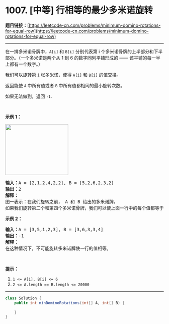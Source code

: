 # 1007. [中等] 行相等的最少多米诺旋转

**题目链接：**[https://leetcode-cn.com/problems/minimum-domino-rotations-for-equal-row](https://leetcode-cn.com/problems/minimum-domino-rotations-for-equal-row)

---

<div class="content__1Y2H">
 <div class="notranslate">
  <p>在一排多米诺骨牌中，<code>A[i]</code> 和 <code>B[i]</code>&nbsp;分别代表第 i 个多米诺骨牌的上半部分和下半部分。（一个多米诺是两个从 1 到 6 的数字同列平铺形成的&nbsp;—— 该平铺的每一半上都有一个数字。）</p> 
  <p>我们可以旋转第&nbsp;<code>i</code>&nbsp;张多米诺，使得&nbsp;<code>A[i]</code> 和&nbsp;<code>B[i]</code>&nbsp;的值交换。</p> 
  <p>返回能使 <code>A</code> 中所有值或者 <code>B</code> 中所有值都相同的最小旋转次数。</p> 
  <p>如果无法做到，返回&nbsp;<code>-1</code>.</p> 
  <p>&nbsp;</p> 
  <p><strong>示例 1：</strong></p> 
  <p><img style="height: 161px; width: 200px;" src="/aliyun-lc-upload/uploads/2019/03/08/domino.png" alt=""></p> 
  <pre class="language-text"><strong>输入：</strong>A = [2,1,2,4,2,2], B = [5,2,6,2,3,2]
<strong>输出：</strong>2
<strong>解释：</strong>
图一表示：在我们旋转之前， A 和 B 给出的多米诺牌。
如果我们旋转第二个和第四个多米诺骨牌，我们可以使上面一行中的每个值都等于 2，如图二所示。
</pre> 
  <p><strong>示例 2：</strong></p> 
  <pre class="language-text"><strong>输入：</strong>A = [3,5,1,2,3], B = [3,6,3,3,4]
<strong>输出：</strong>-1
<strong>解释：</strong>
在这种情况下，不可能旋转多米诺牌使一行的值相等。
</pre> 
  <p>&nbsp;</p> 
  <p><strong>提示：</strong></p> 
  <ol> 
   <li><code>1 &lt;= A[i], B[i] &lt;= 6</code></li> 
   <li><code>2 &lt;= A.length == B.length &lt;= 20000</code></li> 
  </ol> 
 </div>
</div>

---

```java
class Solution {
    public int minDominoRotations(int[] A, int[] B) {
        
    }
}
```